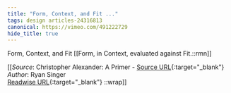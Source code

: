 ```yaml
---
title: "Form, Context, and Fit ..."
tags: design articles-24316813
canonical: https://vimeo.com/491222729
hide_title: true
---
```


Form, Context, and Fit
[[Form, in Context, evaluated against Fit.::rmn]]


[[_Source_: Christopher Alexander: A Primer - [Source URL](https://vimeo.com/491222729){:target="_blank"}<br>
_Author_: Ryan Singer<br>
[Readwise URL](https://readwise.io/open/475073897){:target="_blank"}
::wrap]]